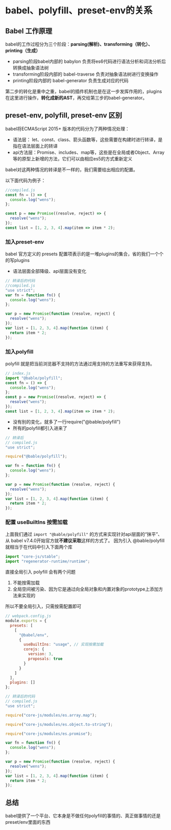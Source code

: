 # babel、polyfill、preset-env的关系

## Babel 工作原理

babel的工作过程分为三个阶段：**parsing(解析)、transforming（转化）、printing（生成）**

- parsing阶段babel内部的 babylon 负责将es6代码进行语法分析和词法分析后转换成抽象语法树
- transforming阶段内部的 babel-traverse 负责对抽象语法树进行变换操作
- printing阶段内部的 babel-generator 负责生成对应的代码

第二步的转化是重中之重，babel的插件机制也是在这一步发挥作用的，plugins在这里进行操作，**转化成新的AST**，再交给第三步的babel-generator。



## preset-env, polyfill, preset-env 区别

babel将ECMAScript 2015+ 版本的代码分为了两种情况处理：

- 语法层： let、const、class、箭头函数等，这些需要在构建时进行转译，是指在语法层面上的转译
- api方法层：Promise、includes、map等，这些是在全局或者Object、Array等的原型上新增的方法，它们可以由相应es5的方式重新定义

babel对这两种情况的转译是不一样的，我们需要给出相应的配置。

以下面代码为例子：

```js
//compiled.js
const fn = () => {
  console.log("wens");
};

const p = new Promise((resolve, reject) => {
  resolve("wens");
});
const list = [1, 2, 3, 4].map(item => item * 2);
```



### 加入preset-env

babel 官方定义的 presets 配置项表示的是一堆plugins的集合，省的我们一个个的写plugins

- 语法层面全部降级、api层面没有变化

```js
// 转译后的代码
//compiled.js
"use strict";
var fn = function fn() {
  console.log("wens");
};

var p = new Promise(function (resolve, reject) {
  resolve("wens");
});
var list = [1, 2, 3, 4].map(function (item) {
  return item * 2;
});
```



### 加入polyfill

 polyfill 就是把当前浏览器不支持的方法通过用支持的方法重写来获得支持。

```js
// index.js
import "@bable/polyfill";
const fn = () => {
  console.log("wens");
};
const p = new Promise((resolve, reject) => {
  resolve("wens");
});
const list = [1, 2, 3, 4].map(item => item * 2);
```



- 没有别的变化，就多了一行require("@bable/polyfill")
- 所有的polyfill都引入进来了

```js
// 转译后
// compiled.js
"use strict";

require("@bable/polyfill");

var fn = function fn() {
  console.log("wens");
};

var p = new Promise(function (resolve, reject) {
  resolve("wens");
});
var list = [1, 2, 3, 4].map(function (item) {
  return item * 2;
});
```



### 配置 useBuiltIns 按需加载

上面我们通过 `import "@bable/polyfill"` 的方式来实现针对api层面的“抹平”、从 babel v7.4.0开始官方就**不建议采取**这样的方式了。 因为引入 @bable/polyfill 就相当于在代码中引入下面两个库

```js
import "core-js/stable"; 
import "regenerator-runtime/runtime";
```

直接全局引入 polyfill 会有两个问题

1. 不能按需加载
2. 全局空间被污染、因为它是通过向全局对象和内置对象的prototype上添加方法来实现的



所以不要全局引入，只需按需配置即可

```js
// webpack.config.js
module.exports = {
  presets: [
    [
      "@babel/env",
      {
        useBuiltIns: "usage", // 实现按需加载
        corejs: { 
          version: 3, 
          proposals: true 
        }
      }
    ]
  ],
  plugins: []
};
```

```js
// 转译后的代码
// compiled.js
"use strict";

require("core-js/modules/es.array.map");

require("core-js/modules/es.object.to-string");

require("core-js/modules/es.promise");

var fn = function fn() {
  console.log("wens");
};

var p = new Promise(function (resolve, reject) {
  resolve("wens");
});
var list = [1, 2, 3, 4].map(function (item) {
  return item * 2;
});
```



## 总结

babel提供了一个平台、它本身是不做任何polyfill的事情的、真正做事情的还是preset/env里面的东西